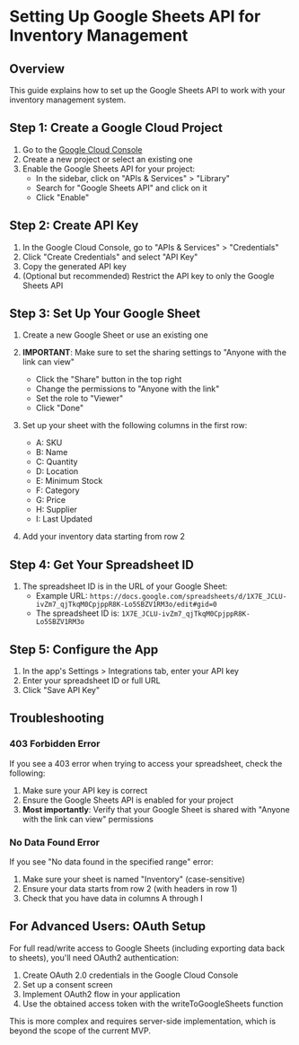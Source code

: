 # Setting Up Google Sheets API for Inventory Management

## Overview
This guide explains how to set up the Google Sheets API to work with your inventory management system.

## Step 1: Create a Google Cloud Project

1. Go to the [Google Cloud Console](https://console.cloud.google.com/)
2. Create a new project or select an existing one
3. Enable the Google Sheets API for your project:
   - In the sidebar, click on "APIs & Services" > "Library"
   - Search for "Google Sheets API" and click on it
   - Click "Enable"

## Step 2: Create API Key

1. In the Google Cloud Console, go to "APIs & Services" > "Credentials"
2. Click "Create Credentials" and select "API Key"
3. Copy the generated API key
4. (Optional but recommended) Restrict the API key to only the Google Sheets API

## Step 3: Set Up Your Google Sheet

1. Create a new Google Sheet or use an existing one
2. **IMPORTANT**: Make sure to set the sharing settings to "Anyone with the link can view"
   - Click the "Share" button in the top right
   - Change the permissions to "Anyone with the link"
   - Set the role to "Viewer"
   - Click "Done"

3. Set up your sheet with the following columns in the first row:
   - A: SKU
   - B: Name
   - C: Quantity
   - D: Location
   - E: Minimum Stock
   - F: Category
   - G: Price
   - H: Supplier
   - I: Last Updated

4. Add your inventory data starting from row 2

## Step 4: Get Your Spreadsheet ID

1. The spreadsheet ID is in the URL of your Google Sheet:
   - Example URL: `https://docs.google.com/spreadsheets/d/1X7E_JCLU-ivZm7_qjTkqM0CpjppR8K-Lo5SBZV1RM3o/edit#gid=0`
   - The spreadsheet ID is: `1X7E_JCLU-ivZm7_qjTkqM0CpjppR8K-Lo5SBZV1RM3o`

## Step 5: Configure the App

1. In the app's Settings > Integrations tab, enter your API key
2. Enter your spreadsheet ID or full URL
3. Click "Save API Key"

## Troubleshooting

### 403 Forbidden Error

If you see a 403 error when trying to access your spreadsheet, check the following:

1. Make sure your API key is correct
2. Ensure the Google Sheets API is enabled for your project
3. **Most importantly**: Verify that your Google Sheet is shared with "Anyone with the link can view" permissions

### No Data Found Error

If you see "No data found in the specified range" error:

1. Make sure your sheet is named "Inventory" (case-sensitive)
2. Ensure your data starts from row 2 (with headers in row 1)
3. Check that you have data in columns A through I

## For Advanced Users: OAuth Setup

For full read/write access to Google Sheets (including exporting data back to sheets), you'll need OAuth2 authentication:

1. Create OAuth 2.0 credentials in the Google Cloud Console
2. Set up a consent screen
3. Implement OAuth2 flow in your application
4. Use the obtained access token with the writeToGoogleSheets function

This is more complex and requires server-side implementation, which is beyond the scope of the current MVP.